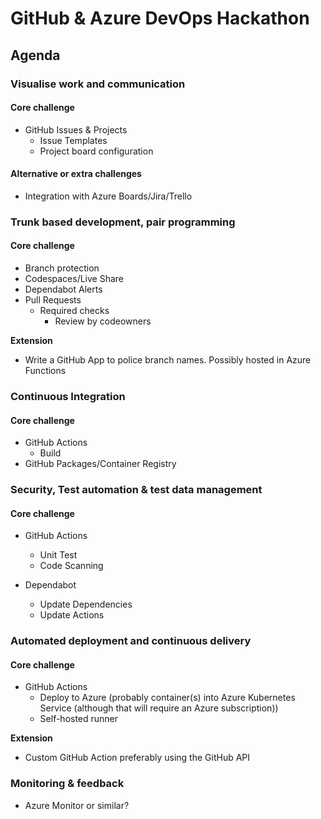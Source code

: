 # GitHub &amp; Azure DevOps Hackathon

## Agenda

### Visualise work and communication

#### Core challenge
- GitHub Issues & Projects
  - Issue Templates
  - Project board configuration

#### Alternative or extra challenges 
- Integration with Azure Boards/Jira/Trello

### Trunk based development, pair programming

#### Core challenge

- Branch protection
- Codespaces/Live Share
- Dependabot Alerts
- Pull Requests
  - Required checks
	- Review by codeowners

**Extension**

- Write a GitHub App to police branch names.  Possibly hosted in Azure Functions

### Continuous Integration

#### Core challenge

- GitHub Actions 
  - Build
- GitHub Packages/Container Registry

### Security, Test automation & test data management

#### Core challenge

- GitHub Actions
  - Unit Test
  - Code Scanning
  
- Dependabot
  - Update Dependencies
  - Update Actions

### Automated deployment and continuous delivery

#### Core challenge

- GitHub Actions
  - Deploy to Azure (probably container(s) into Azure Kubernetes Service (although that will require an Azure subscription))
  - Self-hosted runner

**Extension**

- Custom GitHub Action preferably using the GitHub API

### Monitoring & feedback

- Azure Monitor or similar?
